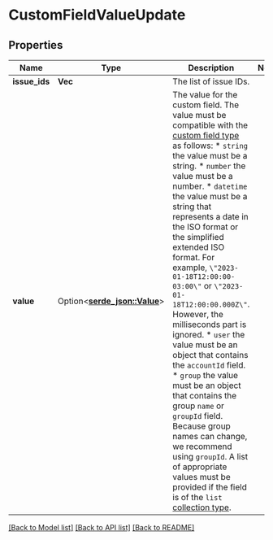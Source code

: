 # CustomFieldValueUpdate

## Properties

Name | Type | Description | Notes
------------ | ------------- | ------------- | -------------
**issue_ids** | **Vec<i64>** | The list of issue IDs. | 
**value** | Option<[**serde_json::Value**](.md)> | The value for the custom field. The value must be compatible with the [custom field type](https://developer.atlassian.com/platform/forge/manifest-reference/modules/jira-custom-field/#data-types) as follows:   *  `string` the value must be a string.  *  `number` the value must be a number.  *  `datetime` the value must be a string that represents a date in the ISO format or the simplified extended ISO format. For example, `\"2023-01-18T12:00:00-03:00\"` or `\"2023-01-18T12:00:00.000Z\"`. However, the milliseconds part is ignored.  *  `user` the value must be an object that contains the `accountId` field.  *  `group` the value must be an object that contains the group `name` or `groupId` field. Because group names can change, we recommend using `groupId`.  A list of appropriate values must be provided if the field is of the `list` [collection type](https://developer.atlassian.com/platform/forge/manifest-reference/modules/jira-custom-field/#collection-types). | 

[[Back to Model list]](../README.md#documentation-for-models) [[Back to API list]](../README.md#documentation-for-api-endpoints) [[Back to README]](../README.md)


